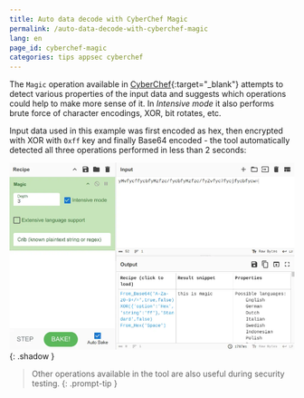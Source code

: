 ```yaml
---
title: Auto data decode with CyberChef Magic
permalink: /auto-data-decode-with-cyberchef-magic
lang: en
page_id: cyberchef-magic
categories: tips appsec cyberchef
---
```


The `Magic` operation available in [CyberChef](https://gchq.github.io/CyberChef/){:target="_blank"} attempts to detect various properties of the input data and suggests which operations could help to make more sense of it. In *Intensive mode* it also performs brute force of character encodings, XOR, bit rotates, etc.

Input data used in this example was first encoded as hex, then encrypted with XOR with `0xff` key and finally Base64 encoded - the tool automatically detected all three operations performed in less than 2 seconds:

![CyberChef Magic operation](/assets/img/2025-04-05_cyberchef-magic.webp){: .shadow }

> Other operations available in the tool are also useful during security testing.
{: .prompt-tip }
